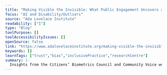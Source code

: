 ```yaml
---
title: "Making Visible the Invisible: What Public Engagement Uncovers about Privilege and Power in Data Systems"
focus: "AI and Disability/Outliers"
source: "Ada Lovelace Institute"
readability: ["I"]
type: "Blog"
toolPurpose: []
toolAccessibilityIssues: []
openSource: false
link: "https://www.adalovelaceinstitute.org/making-visible-the-invisible-what-public-engagement-uncovers-about-privilege-and-power-in-data-systems/"
keywords: []
learnTags: ["trust","bias","inclusivePractice","researchCentre"]
summary: |-
  Insights from the Citizens’ Biometrics Council and Community Voice workshops in the U.K. show how technology can mediate power asymmetries and privilege. 
---
```


